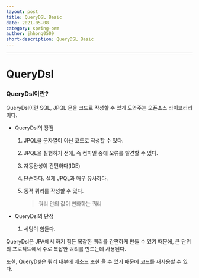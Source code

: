 ```yaml
---
layout: post
title: QueryDSL Basic
date: 2021-05-08
category: spring-orm
author: jhhong0509
short-description: QueryDSL Basic
---
```

------

# QueryDsl

### QueryDsl이란?

QueryDsl이란 SQL, JPQL 문을 코드로 작성할 수 있게 도와주는 오픈소스 라이브러리 이다.

- QueryDsl의 장점

  1. JPQL을 문자열이 아닌 코드로 작성할 수 있다.

  2. JPQL을 실행하기 전에, 즉 컴파일 중에 오류를 발견할 수 있다.

  3. 자동완성이 간편하다(IDE)

  4. 단순하다. 실제 JPQL과 매우 유사하다.

  5. 동적 쿼리를 작성할 수 있다.

     > 쿼리 안의 값이 변화하는 쿼리

- QueryDsl의 단점
  
  1. 세팅이 힘들다.

QueryDsl은 JPA에서 하기 힘든 복잡한 쿼리를 간편하게 만들 수 있기 때문에, 큰 단위의 프로젝트에서 주로 복잡한 쿼리를 만드는데 사용된다.

또한, QueryDsl은 쿼리 내부에 메소드 또한 올 수 있기 때문에 코드를 재사용할 수 있다.